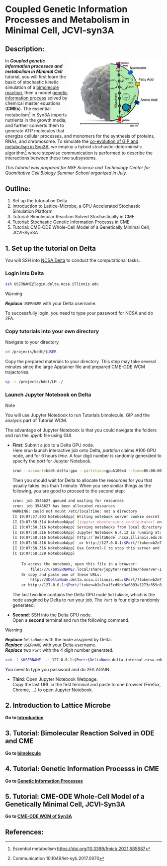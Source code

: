 # Coupled Genetic Information Processes and Metabolism in Minimal Cell, JCVI-syn3A

## Description:

<img align="right" width="300" src="./figs/figs_WCM/syn3A.png">

In ***Coupled genetic information processes and metabolism in Minimal Cell*** tutorial, you will first learn the basic of stochastic kinetic simulation of a [bimolecule reaction](bimolecule/), then a model [genetic information process](GIP/) solved by chemical master equations (**CMEs**). The essential metabolism[^breuer_metabolism] in Syn3A imports nutrients in the growth media, and further converts them to generate ATP molecules that energize cellular processes, and monomers for the synthesis of proteins, RNAs, and chromosome. To simulate the [co-evolution of GIP and metabolism in Syn3A](WCM/), we employ a hybrid stochastic-deterministic algorithm[^bianchi_CMEODE] where stepwise communication is performed to describe the interactions between these two subsystems.

*This tutorial was prepared for NSF Science and Technology Center for Quantitative Cell Biology Summer School organized in July.*

## Outline:

1. Set up the tutorial on Delta
2. Introduction to Lattice-Microbe, a GPU Accelerated Stochastic Simulation Platform
3. Tutorial: Bimolecular Reaction Solved Stochastically in CME
4. Tutorial: Stochastic Genetic Information Processs in CME
5. Tutorial: CME-ODE Whole-Cell Model of a Genetically Minimal Cell, JCVI-Syn3A
   
## 1. Set up the tutorial on Delta

You will SSH into [NCSA Delta](https://docs.ncsa.illinois.edu/systems/delta/en/latest/quick_start.html) to conduct the computational tasks.

### Login into Delta 

```bash
ssh USERNAME@login.delta.ncsa.illinois.edu
```
> [!WARNING]
> ***Replace*** `USERNAME` with your Delta username. 

To successfully login, you need to type your password for NCSA and do 2FA.

###  Copy tutorials into your own directory

Navigate to your directory

```bash
cd /projects/bddt/$USER
```

Copy the prepared materials to your directory. This step may take several minutes since the large Apptainer file and prepared CME-ODE WCM trajactories.

```bash
cp -r /projects/bddt/LM ./
```

### Launch Jupyter Notebook on Delta
>[!NOTE]
>You will use Jupyter Notebook to run Tutorials bimolecule, GIP and the analysis part of Tutorial WCM. 

The advantage of Jupyter Notebook is that you could navigate the folders and run the *.ipynb* file using GUI.

- **First**: Submit a job to a Delta GPU node.  
    Here *srun* launch interactive job onto Delta, *partition* claims A100 GPU node, and for 6 hours *time*. A four digit number is randomly generated to specify the *port* for Jupyter Notebook. 

  ```bash
  srun --account=bddt-delta-gpu --partition=gpuA100x4 --time=06:00:00 --mem=64g --gpus-per-node=1 --tasks-per-node=1 --cpus-per-task=16 --nodes=1 apptainer exec --nv --containall --bind /projects/bddt/$USER/:/workspace /projects/bddt/$USER/LM/LM.sif jupyter-notebook /workspace/ --no-browser --port=$((RANDOM%9000+1000)) --ip=0.0.0.0 --allow-root
  ```  

  Then you should wait for Delta to allocate the resources for you that usually takes less than 1 minute. When you see similar things as the following, you are good to proceed to the second step:
  ```bash
  srun: job 3546627 queued and waiting for resources
  srun: job 3546627 has been allocated resources
  WARNING: could not mount /etc/localtime: not a directory
  [I 19:07:57.203 NotebookApp] Writing notebook server cookie secret to /u/$USER/.local/share/jupyter/runtime/notebook_cookie_secret
  [I 19:07:58.314 NotebookApp] [jupyter_nbextensions_configurator] enabled 0.6.3
  [I 19:07:58.316 NotebookApp] Serving notebooks from local directory: /workspace
  [I 19:07:58.316 NotebookApp] Jupyter Notebook 6.4.12 is running at:
  [I 19:07:58.316 NotebookApp] http://`DeltaNode`.ncsa.illinois.edu:8811/?token=b2e7ca15cd9dc3a6893a1273e359c88869225bc29d66c80c
  [I 19:07:58.316 NotebookApp]  or http://127.0.0.1:$Port/?token=b2e7ca15cd9dc3a6893a1273e359c88869225bc29d66c80c
  [I 19:07:58.316 NotebookApp] Use Control-C to stop this server and shut down all kernels (twice to skip confirmation).
  [C 19:07:58.329 NotebookApp]

      To access the notebook, open this file in a browser:
          file:///u/$USERNAME/.local/share/jupyter/runtime/nbserver-13-open.html
      Or copy and paste one of these URLs:
          http://$DeltaNode.delta.ncsa.illinois.edu:$Port/?token=b2e7ca15cd9dc3a6893a1273e359c88869225bc29d66c80c
      or http://127.0.0.1:$Port/?token=b2e7ca15cd9dc3a6893a1273e359c88869225bc29d66c80c
  ```

  The last two line contains the Delta GPU node `DeltaNode`, which is the node assgined by Delta to run your job. The `Port` is four digits randomly generated.

- **Second**: SSH into the Delta GPU node.  
  Open a **second** terminal and run the following command.
>[!WARNING]
>***Replace*** `DeltaNode` with the node assgined by Delta.    
>***Replace*** `USERNAME` with your Delta username.   
>***Replace*** two `Port` with the 4 digit number generated.  

  ```bash
  ssh -l $USERNAME  -L 127.0.0.1:$Port:$DeltaNode.delta.internal.ncsa.edu:$Port dt-login.delta.ncsa.illinois.edu
  ```

  You need to type you password and do 2FA AGAIN.

- **Third**: Open Jupyter Notebook Webpage.   
  Copy the last URL in the first terminal and paste to one browser (Firefox, Chrome, ...) to open Jupyter Notebook.

## 2. Introduction to Lattice Microbe

**Go to [Introduction](introduction/)**

## 3. Tutorial: Bimolecular Reaction Solved in ODE and CME

**Go to [bimolecule](bimolecule/)**

## 4. Tutorial: Genetic Information Processs in CME

**Go to [Genetic Information Processes](GIP/)**

## 5. Tutorial: CME-ODE Whole-Cell Model of a Genetically Minimal Cell, JCVI-Syn3A

**Go to [CME-ODE WCM of Syn3A](WCM/)**

## References:
[^breuer_metabolism]: Essential metabolism https://doi.org/10.3389/fmicb.2021.685687
[^bianchi_CMEODE]: Communication 10.1049/iet-syb.2017.0070
